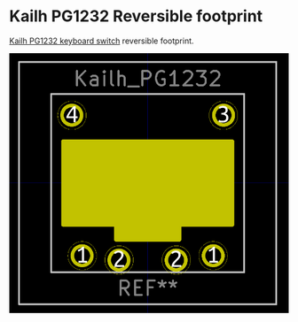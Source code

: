 # Kailh PG1232 Reversible footprint

[Kailh PG1232 keyboard switch](https://www.kailhswitch.com/news/pg1232-keyboard-switch-brief-introduction-21834938.html) reversible footprint.

![footprint](footprint.png)
